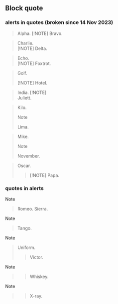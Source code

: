 ## Block quote

### alerts in quotes (broken since 14 Nov 2023)

> Alpha.
> [!NOTE]
> Bravo.

> Charlie.\
> [!NOTE]
> Delta.

> Echo.<br>
> [!NOTE]
> Foxtrot.

> Golf.
>
> [!NOTE]
> Hotel.

> India.
> [!NOTE]<br>Juliett.

> Kilo.
> > [!NOTE]
> > Lima.

> Mike.
>
> > [!NOTE]
> > November.

> Oscar.
> >
> > [!NOTE]
> > Papa.

### quotes in alerts

> [!NOTE]
> > Romeo.
> > Sierra.

> [!NOTE]
> > Tango.

> [!NOTE]
> > Uniform.
> > > Victor.

> [!NOTE]
> > > Whiskey.

> [!NOTE]
> > > X-ray.
